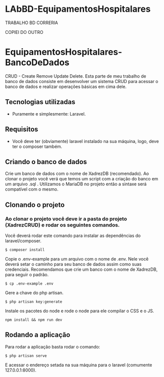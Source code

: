 # LAbBD-EquipamentosHospitalares
TRABALHO BD CORRERIA

COPIEI DO OUTRO 

# EquipamentosHospitalares-BancoDeDados
CRUD - Create Remove Update Delete.
Esta parte de meu trabalho de banco de dados consiste em desenvolver um sistema CRUD para acessar o banco de dados e realizar operações básicas em cima dele.

## Tecnologias utilizadas

- Puramente e simplesmente: Laravel.

## Requisitos

- Você deve ter (obviamente) laravel instalado na sua máquina, logo, deve ter o composer também.

## Criando o banco de dados

Crie um banco de dados com o nome de XadrezDB (recomendado).
Ao clonar o projeto você verá que temos um script com a criação do banco em um arquivo .sql .
Utilizamos o MariaDB no projeto então a sintaxe será compatível com o mesmo.

## Clonando o projeto

### Ao clonar o projeto você deve ir a pasta do projeto (XadrezCRUD) e rodar os seguintes comandos.

Você deverá rodar este comando para instalar as dependências do laravel/composer.

```
$ composer install
```

Copie o .env-example para um arquivo com o nome de .env.
Nele você deverá setar o caminho para seu banco de dados assim como suas credenciais.
Recomendamos que crie um banco com o nome de XadrezDB, para seguir o padrão.

```
$ cp .env-example .env
```

Gere a chave do php artisan.

```
$ php artisan key:generate
```

Instale os pacotes do node e rode o node para ele compilar o CSS e o JS.

```
npm install && npm run dev
```

## Rodando a aplicação

Para rodar a aplicação basta rodar o comando:

```
$ php artisan serve
```

E acessar o endereço setada na sua máquina para o laravel (comumente 127.0.0.1:8000).
